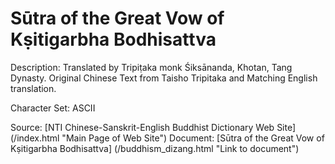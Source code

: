 # Sūtra of the Great Vow of Kṣitigarbha Bodhisattva
Description: Translated by Tripiṭaka monk Śiksānanda, Khotan, Tang Dynasty. Original Chinese Text from Taisho Tripitaka and Matching English translation.

Character Set: ASCII

Source:  [NTI Chinese-Sanskrit-English Buddhist Dictionary Web Site] (/index.html "Main Page of Web Site")
Document: [Sūtra of the Great Vow of Kṣitigarbha Bodhisattva] (/buddhism_dizang.html "Link to document")

